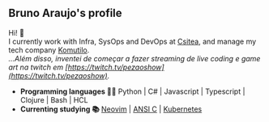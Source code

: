## Bruno Araujo's profile
Hi! 👋  
I currently work with Infra, SysOps and DevOps at [Csitea](https://github.com/csitea), and manage my tech company [Komutilo](https://github.com/komutilo).  
_...Além disso, inventei de começar a fazer streaming de live coding e game art na twitch em [https://twitch.tv/pezaoshow](https://twitch.tv/pezaoshow)._

- **Programming languages 👨‍💻** Python | C# | Javascript | Typescript | Clojure | Bash | HCL
- **Currenting studying 📚** [Neovim](https://github.com/brunurd/dotfiles) | [ANSI C](https://github.com/brunurd/c-studies) | [Kubernetes](https://github.com/brunurd/min-kube)
